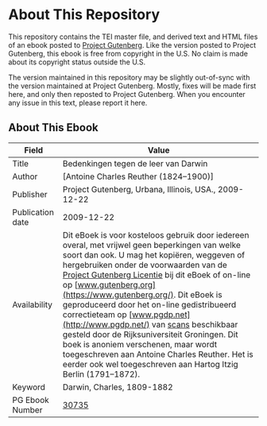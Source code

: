 # About This Repository

This repository contains the TEI master file, and derived text and HTML files of an ebook posted to [Project Gutenberg](https://www.gutenberg.org/). Like the version posted to Project Gutenberg, this ebook is free from copyright in the U.S. No claim is made about its copyright status outside the U.S.

The version maintained in this repository may be slightly out-of-sync with the version maintained at Project Gutenberg. Mostly, fixes will be made first here, and only then reposted to Project Gutenberg. When you encounter any issue in this text, please report it here.

## About This Ebook

| Field | Value |
| ----- | ----- |
| Title | Bedenkingen tegen de leer van Darwin |
| Author | [Antoine Charles Reuther (1824–1900)] |
| Publisher | Project Gutenberg, Urbana, Illinois, USA., 2009-12-22 |
| Publication date | 2009-12-22 |
| Availability | Dit eBoek is voor kosteloos gebruik door iedereen overal, met vrijwel geen beperkingen van welke soort dan ook. U mag het kopiëren, weggeven of hergebruiken onder de voorwaarden van de [Project Gutenberg Licentie](https://www.gutenberg.org/license) bij dit eBoek of on-line op [www.gutenberg.org](https://www.gutenberg.org/). Dit eBoek is geproduceerd door het on-line gedistribueerd correctieteam op [www.pgdp.net](http://www.pgdp.net/) van [scans](http://dod.eldoc.ub.rug.nl/root/1871/1871-darwin/) beschikbaar gesteld door de Rijksuniversiteit Groningen. Dit boek is anoniem verschenen, maar wordt toegeschreven aan Antoine Charles Reuther. Het is eerder ook wel toegeschreven aan Hartog Itzig Berlin (1791–1872). |
| Keyword | Darwin, Charles, 1809-1882 |
| PG Ebook Number | [30735](https://www.gutenberg.org/ebooks/30735) |
